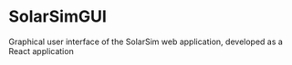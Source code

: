 # SolarSimGUI
Graphical user interface of the SolarSim web application, developed as a React application
